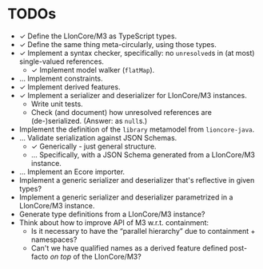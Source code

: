 # TODOs

* &#10003; Define the LIonCore/M3 as TypeScript types.
* &#10003; Define the same thing meta-circularly, using those types.
* &#10003; Implement a syntax checker, specifically: no `unresolved`s in (at most) single-valued references.
    * &#10003; Implement model walker (`flatMap`).
* &hellip; Implement constraints.
* &#10003; Implement derived features.
* &#10003; Implement a serializer and deserializer for LIonCore/M3 instances.
    * Write unit tests.
    * Check (and document) how unresolved references are (de-)serialized.
      (Answer: as `null`s.)
* Implement the definition of the `library` metamodel from `lioncore-java`.
* &hellip; Validate serialization against JSON Schemas.
    * &#10003; Generically - just general structure.
    * &hellip; Specifically, with a JSON Schema generated from a LIonCore/M3 instance.
* &hellip; Implement an Ecore importer.
* Implement a generic serializer and deserializer that's reflective in given types?
* Implement a generic serializer and deserializer parametrized in a LIonCore/M3 instance.
* Generate type definitions from a LIonCore/M3 instance?
* Think about how to improve API of M3 w.r.t. containment:
    * Is it necessary to have the “parallel hierarchy” due to containment + namespaces?
    * Can't we have qualified names as a derived feature defined post-facto _on top_ of the LIonCore/M3?

